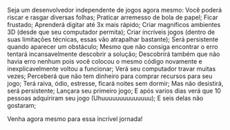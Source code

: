 Seja um desenvolvedor independente de jogos agora mesmo:
Você poderá riscar e rasgar diversas folhas;
Praticar arremesso de bola de papel;
Ficar frustado;
Aprenderá digitar até 3x mais rápido;
Criar magnificos ambientes 3D (desde que seu computador permita);
Criar incríveis jogos (dentro de suas limitações técnicas, essas vão atrapalhar bastante);
Será persistente quando aparecer um obstáculo;
Mesmo que não consiga encontrar o erro tentará incansavelmente descobrir a solução;
Descobrirá também que não havia erro nenhum pois você colocou o mesmo código novamente e inexplicavelmente 
voltou a funcionar;
Verá seu computador travar muitas vezes;
Perceberá que não tem dinheiro para comprar recursos para seu jogo;
Terá raiva, ódio, estresse, ficará noites sem dormir;
Mas não desistirá, será persistente;
Lançara seu primeiro jogo;
E após varios dias verá que 10 pessoas adquiriram seu jogo (Uhuuuuuuuuuuuuuu);
E seis delas não gostaram;

Venha agora mesmo para essa incrível jornada!